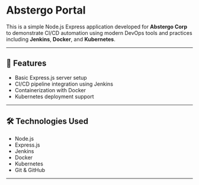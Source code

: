 # Abstergo Portal

This is a simple Node.js Express application developed for **Abstergo Corp** to demonstrate CI/CD automation using modern DevOps tools and practices including **Jenkins**, **Docker**, and **Kubernetes**.

---

## 🚀 Features

- Basic Express.js server setup
- CI/CD pipeline integration using Jenkins
- Containerization with Docker
- Kubernetes deployment support

---

## 🛠️ Technologies Used

- Node.js
- Express.js
- Jenkins
- Docker
- Kubernetes
- Git & GitHub

---
